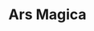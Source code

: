 ---
collection: rolLudoteca
title: 'Ars Magica'
image: ars_magica.jpeg
editorial: 'Kerykion'
editorial_ref:
isbn:
type: 'Básico'
web: http://roleropedia.com/Ars_Magica
format: 'Libro tapa dura'
system: 'Ars Magica 3ª'
created_at: '2021-01-13T13:16:12+00:00'
---